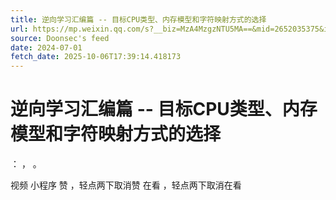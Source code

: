 ```yaml
---
title: 逆向学习汇编篇 -- 目标CPU类型、内存模型和字符映射方式的选择
url: https://mp.weixin.qq.com/s?__biz=MzA4MzgzNTU5MA==&mid=2652035375&idx=2&sn=875430fc1ba8f9b179c254259beb8fe9
source: Doonsec's feed
date: 2024-07-01
fetch_date: 2025-10-06T17:39:14.418173
---
```


# 逆向学习汇编篇 -- 目标CPU类型、内存模型和字符映射方式的选择

：
，
。

视频
小程序
赞
，轻点两下取消赞
在看
，轻点两下取消在看